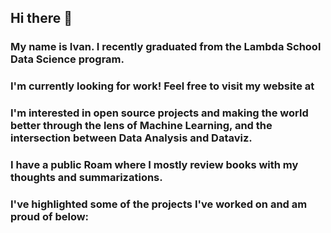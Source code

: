 ## Hi there 👋

<!--
**Algorant/Algorant** is a ✨ _special_ ✨ repository because its `README.md` (this file) appears on your GitHub profile.

Here are some ideas to get you started:

- 🔭 I’m currently working on ...
- 🌱 I’m currently learning ...
- 👯 I’m looking to collaborate on ...
- 🤔 I’m looking for help with ...
- 💬 Ask me about ...
- 📫 How to reach me: ...
- 😄 Pronouns: ...
- ⚡ Fun fact: ...
-->

### My name is Ivan. I recently graduated from the Lambda School Data Science program. 

### I'm currently looking for work! Feel free to visit my website at <!--TODO-->

### I'm interested in open source projects and making the world better through the lens of Machine Learning, and the intersection between Data Analysis and Dataviz.

### I have a public Roam where I mostly review books with my thoughts and summarizations.

### I've highlighted some of the projects I've worked on and am proud of below:
